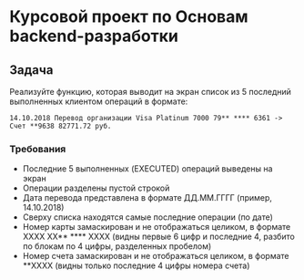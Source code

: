 # Курсовой проект по Основам backend-разработки

## Задача

Реализуйте функцию, которая выводит на экран список из 5 последний выполненных клиентом операций в формате:

`14.10.2018 Перевод организации
Visa Platinum 7000 79** **** 6361 -> Счет **9638
82771.72 руб.`
### Требования

- Последние 5 выполненных (EXECUTED) операций выведены на экран
- Операции разделены пустой строкой
- Дата перевода представлена в формате ДД.ММ.ГГГГ (пример, 14.10.2018)
- Сверху списка находятся самые последние операции (по дате)
- Номер карты замаскирован и не отображаться целиком, в формате  XXXX XX** **** XXXX (видны первые 6 цифр и последние 4, разбито по блокам по 4 цифры, разделенных пробелом)
- Номер счета замаскирован и не отображаться целиком, в формате  **XXXX 
(видны только последние 4 цифры номера счета)